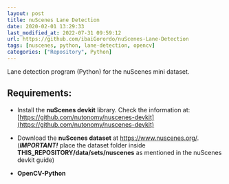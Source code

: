 ```yaml
---
layout: post
title: nuScenes Lane Detection
date: 2020-02-01 13:29:33 
last_modified_at: 2022-07-31 09:59:12 
url: https://github.com/ibaiGorordo/nuScenes-Lane-Detection
tags: [nuscenes, python, lane-detection, opencv]
categories: ["Repository", Python]
---
```


Lane detection program (Python) for the nuScenes mini dataset.

## Requirements:
* Install the **nuScenes devkit** library. Check the information at: [https://github.com/nutonomy/nuscenes-devkit](https://github.com/nutonomy/nuscenes-devkit)

* Download the **nuScenes dataset** at https://www.nuscenes.org/. (***IMPORTANT!*** place the dataset folder inside **THIS_REPOSITORY/data/sets/nuscenes** as mentioned in the nuScenes devkit guide)

* **OpenCV-Python**
